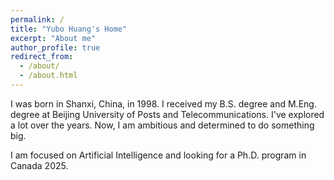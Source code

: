 ```yaml
---
permalink: /
title: "Yubo Huang's Home"
excerpt: "About me"
author_profile: true
redirect_from: 
  - /about/
  - /about.html
---
```


I was born in Shanxi, China, in 1998. I received my B.S. degree and M.Eng. degree at Beijing University of Posts and Telecommunications. I've explored a lot over the years. Now, I am ambitious and determined to do something big. 

I am focused on Artificial Intelligence and looking for a Ph.D. program in Canada 2025.
